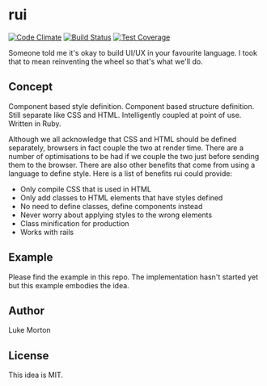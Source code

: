 # rui

[![Code Climate](https://codeclimate.com/github/DrPheltRight/rui/badges/gpa.svg)](https://codeclimate.com/github/DrPheltRight/rui)
[![Build Status](https://travis-ci.org/DrPheltRight/rui.svg?branch=master)](https://travis-ci.org/DrPheltRight/rui)
[![Test Coverage](https://codeclimate.com/github/DrPheltRight/rui/badges/coverage.svg)](https://codeclimate.com/github/DrPheltRight/rui)

Someone told me it's okay to build UI/UX in your favourite language. I took that
to mean reinventing the wheel so that's what we'll do.

## Concept

Component based style definition. Component based structure definition. Still
separate like CSS and HTML. Intelligently coupled at point of use.
Written in Ruby.

Although we all acknowledge that CSS and HTML should be defined separately,
browsers in fact couple the two at render time. There are a number of
optimisations to be had if we couple the two just before sending them to the
browser. There are also other benefits that come from using a language to
define style. Here is a list of benefits rui could provide:

  - Only compile CSS that is used in HTML
  - Only add classes to HTML elements that have styles defined
  - No need to define classes, define components instead
  - Never worry about applying styles to the wrong elements
  - Class minification for production
  - Works with rails

## Example

Please find the example in this repo. The implementation hasn't started yet
but this example embodies the idea.

## Author

Luke Morton

## License

This idea is MIT.
